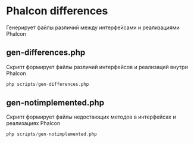 Phalcon differences
===================

Генерирует файлы различий между интерфейсами и реализациями Phalcon

gen-differences.php
-------------------
Скрипт формирует файлы различий интерфейсов и реализаций внутри Phalcon

```php
php scripts/gen-differences.php
```

gen-notimplemented.php
----------------------
Скрипт формирует файлы недостающих методов в интерфейсах и реализациях Phalcon
```php
php scripts/gen-notimplemented.php
```
